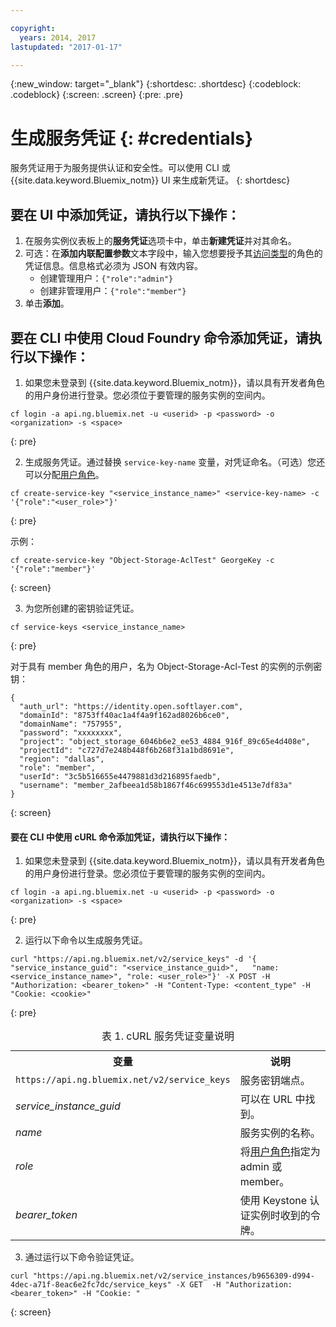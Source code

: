 ```yaml
---

copyright:
  years: 2014, 2017
lastupdated: "2017-01-17"

---
```

{:new_window: target="_blank"}
{:shortdesc: .shortdesc}
{:codeblock: .codeblock}
{:screen: .screen}
{:pre: .pre}


# 生成服务凭证 {: #credentials}

服务凭证用于为服务提供认证和安全性。可以使用 CLI 或 {{site.data.keyword.Bluemix_notm}} UI 来生成新凭证。
{: shortdesc}


## 要在 UI 中添加凭证，请执行以下操作：

1. 在服务实例仪表板上的**服务凭证**选项卡中，单击**新建凭证**并对其命名。
2. 可选：在**添加内联配置参数**文本字段中，输入您想要授予其[访问类型](/docs/services/ObjectStorage/os_access_types.html)的角色的凭证信息。信息格式必须为 JSON 有效内容。
    - 创建管理用户：`{"role":"admin"}`
    - 创建非管理用户：`{"role":"member"}`
3. 单击**添加**。


## 要在 CLI 中使用 Cloud Foundry 命令添加凭证，请执行以下操作：

1. 如果您未登录到 {{site.data.keyword.Bluemix_notm}}，请以具有开发者角色的用户身份进行登录。您必须位于要管理的服务实例的空间内。
  ```
  cf login -a api.ng.bluemix.net -u <userid> -p <password> -o <organization> -s <space>
  ```
  {: pre}

2. 生成服务凭证。通过替换 `service-key-name` 变量，对凭证命名。（可选）您还可以分配[用户角色](/docs/services/ObjectStorage/os_access_types.html)。

  ```
  cf create-service-key "<service_instance_name>" <service-key-name> -c '{"role":"<user_role>"}'
  ```
  {: pre}

  示例：
  ```
  cf create-service-key "Object-Storage-AclTest" GeorgeKey -c '{"role":"member"}'

  ```
  {: screen}

3. 为您所创建的密钥验证凭证。

  ```
  cf service-keys <service_instance_name>
  ```
  {: pre}

  对于具有 member 角色的用户，名为 Object-Storage-Acl-Test 的实例的示例密钥：

  ```
  {
    "auth_url": "https://identity.open.softlayer.com",
    "domainId": "8753ff40ac1a4f4a9f162ad8026b6ce0",
    "domainName": "757955",
    "password": "xxxxxxxx",
    "project": "object_storage_6046b6e2_ee53_4884_916f_89c65e4d408e",
    "projectId": "c727d7e248b448f6b268f31a1bd8691e",
    "region": "dallas",
    "role": "member",
    "userId": "3c5b516655e4479881d3d216895faedb",
    "username": "member_2afbeea1d58b1867f46c699553d1e4513e7df83a"
  }
  ```
  {: screen}



#### 要在 CLI 中使用 cURL 命令添加凭证，请执行以下操作：

1. 如果您未登录到 {{site.data.keyword.Bluemix_notm}}，请以具有开发者角色的用户身份进行登录。您必须位于要管理的服务实例的空间内。

  ```
  cf login -a api.ng.bluemix.net -u <userid> -p <password> -o <organization> -s <space>
  ```
  {: pre}

2. 运行以下命令以生成服务凭证。

  ```
  curl "https://api.ng.bluemix.net/v2/service_keys" -d '{   "service_instance_guid": "<service_instance_guid>",   "name: <service_instance_name>", "role: <user_role>"}' -X POST -H "Authorization: <bearer_token>" -H "Content-Type: <content_type" -H "Cookie: <cookie>"
  ```
  {: pre}

  <table>
  <caption> 表 1. cURL 服务凭证变量说明</caption>
    <tr>
      <th> 变量</th>
      <th> 说明</th>
    </tr>
    <tr>
      <td> <code>https://api.ng.bluemix.net/v2/service_keys</code> </td>
      <td> 服务密钥端点。</td>
    </tr>
    <tr>
      <td><i> service_instance_guid </i></td>
      <td> 可以在 URL 中找到。</td>
    </tr>
    <tr>
      <td><i> name </i></td>
      <td> 服务实例的名称。</td>
    </tr>
    <tr>
      <td><i> role </i></td>
      <td> 将<a href= /docs/services/ObjectStorage/os_constructing.html>用户角色</a>指定为 admin 或 member。</td>
    </tr>
    <tr>
      <td><i> bearer_token </i></td>
      <td> 使用 Keystone 认证实例时收到的令牌。</td>
    </tr>
  </table>



3. 通过运行以下命令验证凭证。

  ```
  curl "https://api.ng.bluemix.net/v2/service_instances/b9656309-d994-4dec-a71f-8eac6e2fc7dc/service_keys" -X GET  -H "Authorization: <bearer_token>" -H "Cookie: "
  ```
  {: screen}
